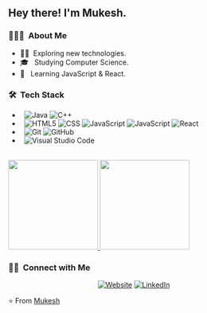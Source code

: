 <h2> Hey there! I'm Mukesh.</h2>

<h3> 👨🏻‍💻 &nbsp;About Me </h3>

- 🐱‍🏍&nbsp; Exploring new technologies.
- 🎓 &nbsp; Studying Computer Science.
- 🌱 &nbsp; Learning JavaScript & React.

<h3> 🛠 &nbsp;Tech Stack</h3>


-  &nbsp;
  ![Java](https://img.shields.io/badge/-Java-333333?style=flat&logo=Java&logoColor=007396)
  ![C++](https://img.shields.io/badge/-C++-333333?style=flat&logo=C%2B%2B&logoColor=00599C)
-  &nbsp;
  ![HTML5](https://img.shields.io/badge/-HTML5-333333?style=flat&logo=HTML5)
  ![CSS](https://img.shields.io/badge/-CSS-333333?style=flat&logo=CSS3&logoColor=1572B6)
  ![JavaScript](https://img.shields.io/badge/-JavaScript-333333?style=flat&logo=javascript)
  ![JavaScript](https://img.shields.io/badge/-php-333333?style=flat&logo=php)
  ![React](https://img.shields.io/badge/-React-333333?style=flat&logo=react)
-  &nbsp;
  ![Git](https://img.shields.io/badge/-Git-333333?style=flat&logo=git)
  ![GitHub](https://img.shields.io/badge/-GitHub-333333?style=flat&logo=github)
- &nbsp;
  ![Visual Studio Code](https://img.shields.io/badge/-Visual%20Studio%20Code-333333?style=flat&logo=visual-studio-code&logoColor=007ACC)
<br/>

<a href="https://github.com/mukesh2309">
  <img height="180em" src="https://github-readme-stats.vercel.app/api?username=mukesh2309&theme=buefy&show_icons=true" />
  <img height="180em" src="https://github-readme-stats.vercel.app/api/top-langs/?username=mukesh2309&theme=buefy&layout=compact" />
</a>

<br/>

<h3> 🤝🏻 &nbsp;Connect with Me </h3>

<p align="center">
<a href="https://mukesh2309.github.io/mukesh" target="_blank"><img alt="Website" src="https://img.shields.io/badge/portfolio-purple?style=flat-square&logo=google-chrome"></a>
<a href="https://www.linkedin.com/in/mukesh-shelke" target="_blank"><img alt="LinkedIn" src="https://img.shields.io/badge/LinkedIn-mukesh%20shelke-blue?style=flat-square&logo=linkedin"></a>
</p>

⭐️ From [Mukesh](https://github.com/mukesh2309)
